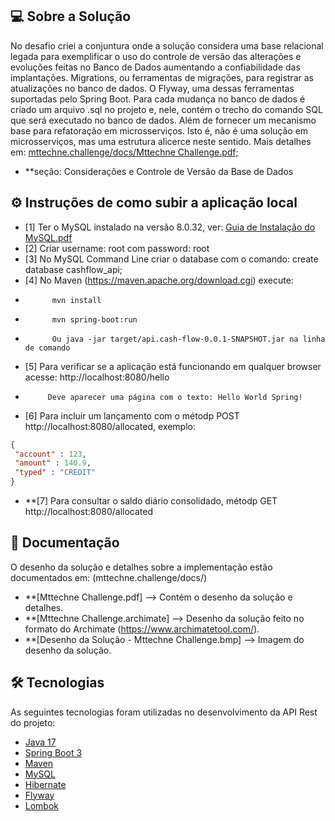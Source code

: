## 💻 Sobre a Solução

No desafio criei a conjuntura onde a solução considera uma base relacional legada para exemplificar o uso do controle de versão das alterações e evoluções feitas no Banco de Dados aumentando a confiabilidade das implantações. Migrations, ou ferramentas de migrações, para registrar as atualizações no banco de dados. O Flyway, uma dessas ferramentas suportadas pelo Spring Boot. Para cada mudança no banco de dados é criado um arquivo .sql no projeto e, nele, contém o trecho do comando SQL que será executado no banco de dados.
Além de fornecer um mecanismo base para refatoração em microsserviços. Isto é, não é uma solução em microsserviços, mas uma estrutura alicerce neste sentido.
Mais detalhes em: [mttechne.challenge/docs/Mttechne Challenge.pdf;](https://github.com/fabianolitmagnan/mttechne.challenge/blob/main/docs/Mttechne%20Challenge.pdf)

- **seção: Considerações e Controle de Versão da Base de Dados

## ⚙️ Instruções de como subir a aplicação local

- [1] Ter o MySQL instalado na versão 8.0.32, ver: [Guia de Instalação do MySQL.pdf](https://github.com/fabianolitmagnan/mttechne.challenge/blob/main/docs/Guia%20de%20Instala%C3%A7%C3%A3o%20do%20MySQL.pdf)
- [2] Criar username: root com password: root
- [3] No MySQL Command Line criar o database com o comando: create database cashflow_api;
- [4] No Maven (https://maven.apache.org/download.cgi) execute:
-           mvn install
-           mvn spring-boot:run
-           Ou java -jar target/api.cash-flow-0.0.1-SNAPSHOT.jar na linha de comando
- [5] Para verificar se a aplicação está funcionando em qualquer browser acesse: http://localhost:8080/hello
-          Deve aparecer uma página com o texto: Hello World Spring!
- [6] Para incluir um lançamento com o métodp POST http://localhost:8080/allocated, exemplo:
```JSON
{
 "account" : 123,
 "amount" : 140.9,
 "typed" : "CREDIT"
}
```
- **[7] Para consultar o saldo diário consolidado, métodp GET http://localhost:8080/allocated

## 📄 Documentação

O desenho da solução e detalhes sobre a implementação estão documentados em: (mttechne.challenge/docs/)

- **[Mttechne Challenge.pdf] --> Contém o desenho da solução e detalhes.
- **[Mttechne Challenge.archimate] --> Desenho da solução feito no formato do Archimate (https://www.archimatetool.com/).
- **[Desenho da Solução - Mttechne Challenge.bmp] --> Imagem do desenho da solução.

## 🛠 Tecnologias

As seguintes tecnologias foram utilizadas no desenvolvimento da API Rest do projeto:

- [Java 17](https://www.oracle.com/java)
- [Spring Boot 3](https://spring.io/projects/spring-boot)
- [Maven](https://maven.apache.org)
- [MySQL](https://www.mysql.com)
- [Hibernate](https://hibernate.org)
- [Flyway](https://flywaydb.org)
- [Lombok](https://projectlombok.org)
